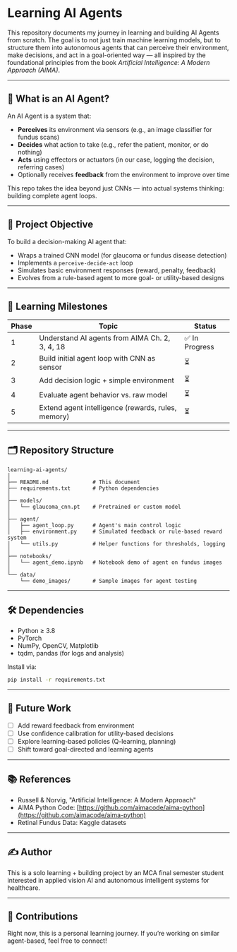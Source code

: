 # Learning AI Agents

This repository documents my journey in learning and building AI Agents from scratch. The goal is to not just train machine learning models, but to structure them into autonomous agents that can perceive their environment, make decisions, and act in a goal-oriented way — all inspired by the foundational principles from the book *Artificial Intelligence: A Modern Approach (AIMA)*.

---

## 🧠 What is an AI Agent?
An AI Agent is a system that:
- **Perceives** its environment via sensors (e.g., an image classifier for fundus scans)
- **Decides** what action to take (e.g., refer the patient, monitor, or do nothing)
- **Acts** using effectors or actuators (in our case, logging the decision, referring cases)
- Optionally receives **feedback** from the environment to improve over time

This repo takes the idea beyond just CNNs — into actual systems thinking: building complete agent loops.

---

## 🎯 Project Objective
To build a decision-making AI agent that:
- Wraps a trained CNN model (for glaucoma or fundus disease detection)
- Implements a `perceive-decide-act` loop
- Simulates basic environment responses (reward, penalty, feedback)
- Evolves from a rule-based agent to more goal- or utility-based designs

---

## 🧩 Learning Milestones
| Phase | Topic | Status |
|-------|-------|--------|
| 1 | Understand AI agents from AIMA Ch. 2, 3, 4, 18 | ✅ In Progress |
| 2 | Build initial agent loop with CNN as sensor | ⏳ |
| 3 | Add decision logic + simple environment | ⏳ |
| 4 | Evaluate agent behavior vs. raw model | ⏳ |
| 5 | Extend agent intelligence (rewards, rules, memory) | ⏳ |

---

## 🗂 Repository Structure
```
learning-ai-agents/
│
├── README.md              # This document
├── requirements.txt       # Python dependencies
│
├── models/
│   └── glaucoma_cnn.pt    # Pretrained or custom model
│
├── agent/
│   ├── agent_loop.py      # Agent's main control logic
│   ├── environment.py     # Simulated feedback or rule-based reward system
│   └── utils.py           # Helper functions for thresholds, logging
│
├── notebooks/
│   └── agent_demo.ipynb   # Notebook demo of agent on fundus images
│
└── data/
    └── demo_images/       # Sample images for agent testing
```

---

## 🛠 Dependencies
- Python ≥ 3.8
- PyTorch
- NumPy, OpenCV, Matplotlib
- tqdm, pandas (for logs and analysis)

Install via:
```bash
pip install -r requirements.txt
```

---

## 🔭 Future Work
- [ ] Add reward feedback from environment
- [ ] Use confidence calibration for utility-based decisions
- [ ] Explore learning-based policies (Q-learning, planning)
- [ ] Shift toward goal-directed and learning agents

---

## 📚 References
- Russell & Norvig, "Artificial Intelligence: A Modern Approach"
- AIMA Python Code: [https://github.com/aimacode/aima-python](https://github.com/aimacode/aima-python)
- Retinal Fundus Data: Kaggle datasets

---

## ✍️ Author
This is a solo learning + building project by an MCA final semester student interested in applied vision AI and autonomous intelligent systems for healthcare.

---

## 🤝 Contributions
Right now, this is a personal learning journey. If you’re working on similar agent-based, feel free to connect!
